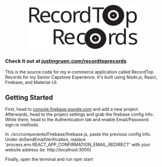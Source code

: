 <p align="center">
  <img width="360" src="./src/RTR_Logo.svg">
</p>

### Check it out at [justingruen.com/recordtoprecords](http://www.justingruen.com/recordtoprecords/)

This is the source code for my e-commerce application called RecordTop Records for my Senior Capstone Experience. It's built using Node.js, React,
Firebase, and Material-UI.

## Getting Started

First, head to [console.firebase.google.com](https://console.firebase.google.com/) and add a new project. Afterwards, head to the project settings
and grab the firebase config info. While there, head to the Authentication tab and enable Email/Password sign-in methods.

In ./src/components/Firebase/firebase.js, paste the previous config info. Under doSendEmailVerification, replace 
'process.env.REACT_APP_CONFIRMATION_EMAIL_REDIRECT' with your website address (ie. http://localhost:3000)

Finally, open the terminal and run npm start
